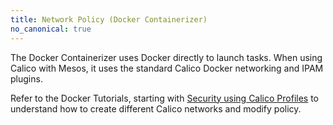```yaml
---
title: Network Policy (Docker Containerizer)
no_canonical: true
---
```


The Docker Containerizer uses Docker directly to launch tasks.
When using Calico with Mesos, it uses the standard Calico Docker networking
and IPAM plugins.

Refer to the Docker Tutorials, starting with
[Security using Calico Profiles]({{site.baseurl}}/{{page.version}}/getting-started/docker#tutorials)
to understand how to create different Calico networks and modify policy.
